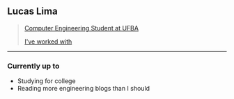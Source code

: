 ## Lucas Lima
> [Computer Engineering Student at UFBA](https://github.com/LucasDSL/UFBA) 
>
> [I've worked with](https://www.linkedin.com/in/lucasdsl/?locale=en_US)
>
----
### Currently up to
- Studying for college
- Reading more engineering blogs than I should